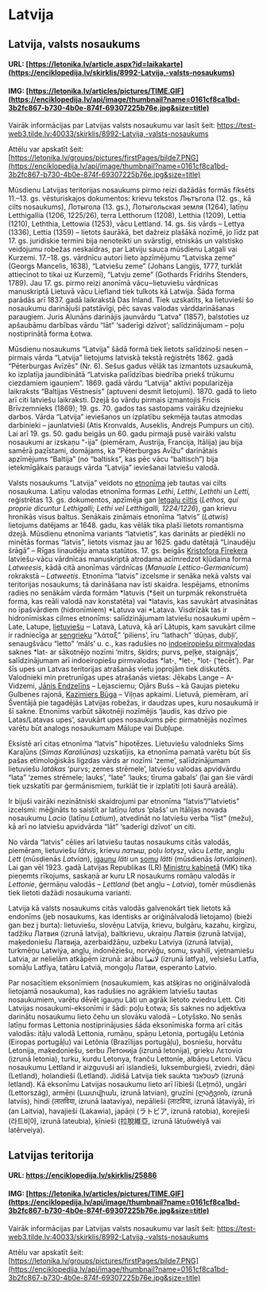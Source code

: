 # Latvija

## Latvija, valsts nosaukums
#### URL: [https://letonika.lv/article.aspx?id=laikakarte](https://enciklopedija.lv/skirklis/8992-Latvija,-valsts-nosaukums)
#### IMG: [https://letonika.lv/articles/pictures/TIME.GIF](https://enciklopedija.lv/api/image/thumbnail?name=0161cf8ca1bd-3b2fc867-b730-4b0e-874f-69307225b76e.jpg&size=title)

Vairāk informācijas par Latvijas valsts nosaukumu var lasīt šeit: [https://test-web3.tilde.lv:40033/skirklis/8992-Latvija,-valsts-nosaukums ](https://enciklopedija.lv/skirklis/8992-Latvija,-valsts-nosaukums)

Attēlu var apskatīt šeit: [https://letonika.lv/groups/pictures/firstPages/bilde7.PNG](https://enciklopedija.lv/api/image/thumbnail?name=0161cf8ca1bd-3b2fc867-b730-4b0e-874f-69307225b76e.jpg&size=title)

Mūsdienu Latvijas teritorijas nosaukums pirmo reizi dažādās formās fiksēts 11.–13. gs. vēsturiskajos dokumentos: krievu tekstos Лњтъгола (12. gs., kā cilts nosaukums), Лотыгола (13. gs.), Лотыгольская земля (1264), latīņu Letthigallia (1206, 1225/26), terra Letthorum (1208), Letthia (1209), Lettia (1210), Leththia, Lettowia (1253), vācu Lettland. 14. gs. šis vārds – Lettya (1336), Lettia (1359) – lietots šaurākā, bet dažreiz plašākā nozīmē, jo līdz pat 17. gs. juridiskie termini bija nenoteikti un svārstīgi, etniskās un valstisko veidojumu robežas neskaidras, par Latviju sauca mūsdienu Latgali vai Kurzemi. 17.–18. gs. vārdnīcu autori lieto apzīmējumu “Latviska zeme” (Georgs Mancelis, 1638), “Latviešu zeme” (Johans Langijs, 1777, turklāt attiecinot to tikai uz Kurzemi), “Latvju zeme” (Gothards Frīdrihs Stenders, 1789). Jau 17. gs. pirmo reizi anonīmā vācu‒lietuviešu vārdnīcas manuskriptā Lietuvā vācu Liefland tiek tulkots kā Latwija. Šāda forma parādās arī 1837. gadā laikrakstā Das Inland. Tiek uzskatīts, ka lietuvieši šo nosaukumu darinājuši patstāvīgi, pēc savas valodas vārddarināšanas paraugiem. Juris Alunāns darinājis jaunvārdu “Latva” (1857), balstoties uz apšaubāmu darbības vārdu “lāt” ‘saderīgi dzīvot’; salīdzinājumam – poļu nostiprinātā forma Łotwa.  

Mūsdienu nosaukums “Latvija” šādā formā tiek lietots salīdzinoši nesen – pirmais vārda “Latvija” lietojums latviskā tekstā reģistrēts 1862. gadā “Pēterburgas Avīzēs” (Nr. 6). Sešus gadus vēlāk tas izmantots uzsaukumā, ko izplatīja jaundibinātā “Latviska palīdzības biedrība priekš trūkumu ciezdamiem igauņiem”. 1869. gadā vārdu “Latvija” aktīvi popularizēja laikraksts “Baltijas Vēstnesis” (aptuveni desmit lietojumi). 1870. gadā to lieto arī citi latviešu laikraksti. Dzejā šo vārdu pirmais izmantojis Fricis Brīvzemnieks (1869); 19. gs. 70. gados tas sastopams vairāku dzejnieku darbos. Vārda “Latvija” ieviešanos un izplatību sekmēja tautas atmodas darbinieki – jaunlatvieši (Atis Kronvalds, Auseklis, Andrejs Pumpurs un citi). Lai arī 19. gs. 50. gadu beigās un 60. gadu pirmajā pusē vairāki valstu nosaukumi ar izskaņu “-ija” (piemēram, Austrija, Francija, Itālija) jau bija samērā pazīstami, domājams, ka “Pēterburgas Avīžu” darinātais apzīmējums “Baltija” (no “baltisks”, kas pēc vācu “baltisch”) bija ietekmīgākais paraugs vārda “Latvija” ieviešanai latviešu valodā.

Valsts nosaukums “Latvija” veidots no [etnonīma](https://enciklopedija.lv/skirklis/1609) jeb tautas vai cilts nosaukuma. Latīņu valodas etnonīma formas _Lethi_, _Letthi_, _Leththi_ un _Letti,_ reģistrētas 13. gs. dokumentos, apzīmēja gan [letgaļu ciltis](https://enciklopedija.lv/skirklis/147057) (_Lethos, qui proprie dicuntur Lethigalli; Lethi vel Letthigalli, 1224/1226_), gan krievu hronikās visus baltus. Senākais zināmais etnonīma “latvis” (_Latwis_) lietojums datējams ar 1648. gadu, kas vēlāk tika plaši lietots romantisma dzejā. Mūsdienu etnonīma variants “latvietis”, kas darināts ar piedēkli no minētās formas “latvis”, lietots vismaz jau ar 1625. gadu datētajā “Linaudēju šrāgā” – Rīgas linaudēju amata statūtos. 17. gs. beigās [Kristofora Fīrekera](https://enciklopedija.lv/skirklis/29014) latviešu-vācu vārdnīcas manuskriptā atrodama acīmredzot kļūdaina forma _Latweesis_, kādā citā anonīmas vārdnīcas (_Manuale Lettico-Germanicum_) rokrakstā – _Latweetis_. Etnonīma “latvis” izcelsme ir senāka nekā valsts vai teritorijas nosaukums; tā darināšana nav īsti skaidra. Iespējams, etnonīms radies no senākām vārda formām \*latuvis (\*šeit un turpmāk rekonstruēta forma, kas reāli valodā nav konstatēta) vai \*latavis, kas savukārt atvasinātas no īpašvārdiem (hidronīmiem) \*Latuva vai \*Latava. Visdrīzāk tas ir hidronīmiskas cilmes etnonīms: salīdzinājumam latviešu nosaukumi upēm – Late, Latupe, [lietuviešu](https://enciklopedija.lv/skirklis/2027) ‒ Latavà, Latuvà, kā arī Lãtupis, kam savukārt cilme ir radniecīga ar [sengrieķu](https://enciklopedija.lv/skirklis/1843) “λάταξ” ‘piliens’, īru “lathach” ‘dūņas, dubļi’, senaugšvācu “letto” ‘māls’ u. c., kas radušies no [indoeiropiešu pirmvalodas](https://enciklopedija.lv/skirklis/123067) saknes \*lat- ar sākotnējo nozīmi ‘mitrs, šķidrs; purvs, peļķe, staignājs’, salīdzinājumam arī indoeiropiešu pirmvalodas \*lat-, \*let-, \*lot- (‘tecēt’). Par šīs upes un Latvas teritorijas atrašanās vietu joprojām tiek diskutēts. Valodnieki min pretrunīgas upes atrašanās vietas: Jēkabs Lange – A-Vidzemi, [Jānis Endzelīns](https://enciklopedija.lv/skirklis/54533) – Lejasciemu; Ojārs Bušs – kā Gaujas pieteku Gulbenes rajonā, [Kazimiers Būga](https://enciklopedija.lv/skirklis/1343) – Viļņas apkaimi. Lietuvā, piemēram, arī Šventājā pie tagadējās Latvijas robežas, ir daudzas upes, kuru nosaukumā ir šī sakne. Etnonīms varbūt sākotnēji nozīmējis ‘ļaudis, kas dzīvo pie Latas/Latavas upes’, savukārt upes nosaukums pēc pirmatnējās nozīmes varētu būt analogs nosaukumam Mālupe vai Dubļupe. 

Eksistē arī citas etnonīma “latvis” hipotēzes. Lietuviešu valodnieks Sims Karaļūns (_Simas_ _Karaliūnas_) uzskatījis, ka etnonīma pamatā varētu būt šīs pašas etimoloģiskās ligzdas vārds ar nozīmi ‘zeme’, salīdzinājumam lietuviešu _latãkas_ ‘purvs; zemes strēmele’, latviešu valodas apvidvārdu “lata” ‘zemes strēmele; lauks’, “late” ‘lauks; tīruma gabals’ (lai gan šie vārdi tiek uzskatīti par ģermānismiem, turklāt tie ir izplatīti ļoti šaurā areālā).

Ir bijuši vairāki nezinātniski skaidrojumi par etnonīma “latvis”/”latvietis” izcelsmi: mēģināts to saistīt ar latīņu _latus_ ‘plašs’ un Itālijas novada nosaukumu _Lacio_ (latīņu _Latium_), atvedināt no latviešu verba “līst” (mežu), kā arī no latviešu apvidvārda “lāt” ‘saderīgi dzīvot’ un citi.

No vārda “latvis” cēlies arī latviešu tautas nosaukums citās valodās, piemēram, lietuviešu _lãtvis_, krievu _латыш_, poļu _lotysz_, vācu _Lette_, angļu _Lett_ (mūsdienās _Latvian_), [igauņu](https://enciklopedija.lv/skirklis/52714) _läti_ un [somu](https://enciklopedija.lv/skirklis/89465) _lätti_ (mūsdienās _latvialainen_). Lai gan vēl 1923. gadā Latvijas Republikas (LR) [Ministru kabinetā](https://enciklopedija.lv/skirklis/22512) (MK) tika pieņemts rīkojums, saskaņā ar kuru LR nosaukums romāņu valodās ir _Lettonie_, ģermāņu valodās – _Lettland_ (bet angļu – _Latvia_), tomēr mūsdienās tiek lietoti dažādi nosaukuma varianti.

Latvija kā valsts nosaukums citās valodās galvenokārt tiek lietots kā endonīms (jeb nosaukums, kas identisks ar oriģinālvalodā lietojamo) (bieži gan bez j burta): lietuviešu, slovēņu Latvija, krievu, bulgāru, kazahu, kirgīzu, tadžiku Латвия (izrunā latvija), baltkrievu, ukraiņu Латвія (izrunā latvija), maķedoniešu Латвија, azerbaidžāņu, uzbeku Latviya (izrunā latvija), turkmēņu Latwiýa, angļu, indonēziešu, norvēģu, somu, svahili, vjetnamiešu Latvia, ar nelielām atkāpēm izrunā: arābu لاتفيا (izrunā latfya), velsiešu Latfia, somāļu Latfiya, tatāru Latviä, mongoļu Латви, esperanto Latvio.

Par nosacītiem eksonīmiem (nosaukumiem, kas atšķiras no oriģinālvalodā lietojamā nosaukuma), kas radušies no agrākiem latviešu tautas nosaukumiem, varētu dēvēt igauņu Läti un agrāk lietoto zviedru Lett. Citi Latvijas nosaukumi-eksonīmi ir šādi: poļu Łotwa; šīs saknes no adjektīva darinātu nosaukumu lieto čehu un slovāku valodā – Lotyšsko. No senās latīņu formas Lettonia nostiprinājusies šāda eksonīmiska forma arī citās valodās: itāļu valodā Lettonia, rumāņu, spāņu Letonia, portugāļu Letónia (Eiropas portugāļu) vai Letônia (Brazīlijas portugāļu), bosniešu, horvātu Letonija, maķedoniešu, serbu Летонија (izrunā letonija), grieķu Λετονία (izrunā letonia), turku, kurdu Letonya, franču Lettonie, albāņu Letoni. Vācu nosaukumu Lettland ir aizguvuši arī islandieši, luksemburgieši, zviedri, dāņi (Letland), holandieši (Letland). Jidišā Latvija tiek saukta לעטלאַנד (izrunā letland). Kā eksonīmu Latvijas nosaukumu lieto arī lībieši (Lețmō), ungāri (Lettország), armēņi (Լատվիան, izrunā latvian), gruzīni (ლატვიის, izrunā latviis), hindi (लातविया, izrunā laataviya), nepālieši (लाटविया, izrunā lāṭaviyā), īri (an Laitvia), havajieši (Lakawia), japāņi (ラトビア, izrunā ratobia), korejieši (라트비아, izrunā lateubia), ķīnieši (拉脫維亞, izrunā lātuōwéiyǎ vai latêrveiya).

## Latvijas teritorija
#### URL: https://enciklopedija.lv/skirklis/25886 
#### IMG: [https://letonika.lv/articles/pictures/TIME.GIF](https://enciklopedija.lv/api/image/thumbnail?name=0161cf8ca1bd-3b2fc867-b730-4b0e-874f-69307225b76e.jpg&size=title)

Vairāk informācijas par Latvijas valsts nosaukumu var lasīt šeit: [https://test-web3.tilde.lv:40033/skirklis/8992-Latvija,-valsts-nosaukums ](https://enciklopedija.lv/skirklis/8992-Latvija,-valsts-nosaukums)

Attēlu var apskatīt šeit: [https://letonika.lv/groups/pictures/firstPages/bilde7.PNG](https://enciklopedija.lv/api/image/thumbnail?name=0161cf8ca1bd-3b2fc867-b730-4b0e-874f-69307225b76e.jpg&size=title)
